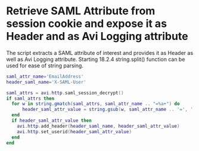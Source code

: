 # Retrieve SAML Attribute from session cookie and expose it as Header and as Avi Logging attribute
The script extracts a SAML attribute of interest and provides it as Header as well as Avi Logging attribute. Starting 18.2.4 string.split() function can be used for ease of string parsing.

```lua
saml_attr_name='EmailAddress'
header_saml_name='X-SAML-User'

saml_attrs = avi.http.saml_session_decrypt()
if saml_attrs then
  for w in string.gmatch(saml_attrs, saml_attr_name .. "=%a+") do
      header_saml_attr_value = string.gsub(w, saml_attr_name .. '=', '')
  end
  if header_saml_attr_value then
    avi.http.add_header(header_saml_name, header_saml_attr_value)
    avi.http.set_userid(header_saml_attr_value)
  end
end
```
